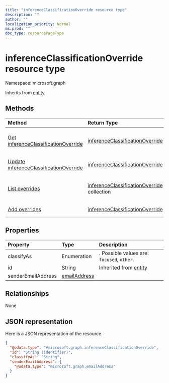 ```yaml
---
title: "inferenceClassificationOverride resource type"
description: ""
author: ""
localization_priority: Normal
ms.prod: ""
doc_type: resourcePageType
---
```


# inferenceClassificationOverride resource type


Namespace: microsoft.graph




Inherits from [entity](../resources/entity.md)

## Methods
|Method|Return Type|Description|
|:---|:---|:---|
|[Get inferenceClassificationOverride](../api/inferenceclassificationoverride-get.md)|[inferenceClassificationOverride](../resources/inferenceclassificationoverride.md)|Read properties and relationships of the [inferenceClassificationOverride](../resources/inferenceclassificationoverride.md) object.|
|[Update inferenceClassificationOverride](../api/inferenceclassificationoverride-update.md)|[inferenceClassificationOverride](../resources/inferenceclassificationoverride.md)|Update the properties of a [inferenceClassificationOverride](../resources/inferenceclassificationoverride.md) object.|
|[List overrides](../api/inferenceclassification-list-overrides.md)|[inferenceClassificationOverride](../resources/inferenceclassificationoverride.md) collection|Get the inferenceClassificationOverrides from the overrides navigation property.|
|[Add overrides](../api/inferenceclassification-post-overrides.md)|[inferenceClassificationOverride](../resources/inferenceclassificationoverride.md)|Add overrides by posting to the overrides collection.|

## Properties
|Property|Type|Description|
|:---|:---|:---|
|classifyAs|Enumeration|. Possible values are: `focused`, `other`.|
|id|String| Inherited from [entity](../resources/entity.md)|
|senderEmailAddress|[emailAddress](../resources/emailaddress.md)||

## Relationships
None

## JSON representation
Here is a JSON representation of the resource.
<!-- {
  "blockType": "resource",
  "keyProperty": "id",
  "@odata.type": "microsoft.graph.inferenceClassificationOverride",
  "baseType": "microsoft.graph.entity",
  "openType": false
}
-->
``` json
{
  "@odata.type": "#microsoft.graph.inferenceClassificationOverride",
  "id": "String (identifier)",
  "classifyAs": "String",
  "senderEmailAddress": {
    "@odata.type": "microsoft.graph.emailAddress"
  }
}
```


